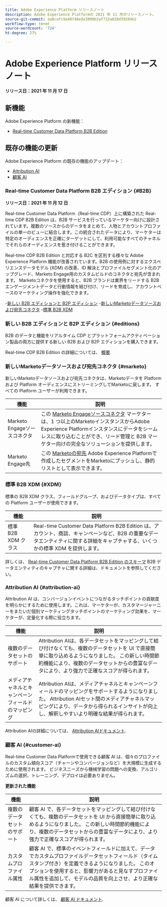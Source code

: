 ```yaml
---
title: Adobe Experience Platform リリースノート
description: Adobe Experience Platformの 2021 年 11 月のリリースノート。
source-git-commit: aa8cafc9a40748eda3098b2af732a828d39204b2
workflow-type: tm+mt
source-wordcount: '724'
ht-degree: 27%

---
```


# Adobe Experience Platform リリースノート

**リリース日：2021 年 11 月 17 日**

## 新機能

Adobe Experience Platform の新機能：

- [Real-time Customer Data Platform B2B Edition](#B2B)

## 既存の機能の更新

Adobe Experience Platform の既存の機能のアップデート：

- [Attribution AI](#attribution-ai)
- [顧客 AI](#customer-ai)

### Real-time Customer Data Platform B2B エディション {#B2B}

**リリース日：2021 年 11 月 12 日**

Real-time Customer Data Platform（Real-time CDP）上に構築された Real-time CDP B2B Edition は、B2B サービスを行っているマーケター向けに設計されています。複数のソースからのデータをまとめて、人物とアカウントプロファイルの単一のビューに結合します。この統合されたデータにより、マーケターは特定のオーディエンスを正確にターゲットにして、利用可能なすべてのチャネルでそれらのオーディエンスを惹き付けることができます。

Real-time CDP B2B Edition と対応する B2C を区別する様々な Adobe Experience Platform 機能が改善されています。B2B の使用例に対するエクスペリエンスデータモデル (XDM) の改善、ID 解決とプロファイルセグメント化のアップグレード、Marketo Engage用のカスタムビルドのコネクタと宛先が含まれます。 Marketoコネクタを使用すると、B2B ブランドは業界をリードする B2B エンゲージメントデータと行動情報を結び付け、リードを育成し、アカウントベースのマーケティング操作を強化できます。

-[新しい B2B エディションと B2P エディション](#editions)
-[新しいMarketoデータソースおよび宛先コネクタ](#marketo)
-[標準 B2B XDM](#XDM)

### 新しい B2B エディションと B2P エディション {#editions}

B2B のデータと機能をリアルタイム CDP とプラットフォームアクティベーション製品の両方に提供する新しい B2B および B2P エディションを購入できます。

Real-time CDP B2B Edition の詳細については、 [概要](../../rtcdp/overview.md).

### 新しいMarketoデータソースおよび宛先コネクタ {#marketo}

新しいMarketoデータソースおよび宛先コネクタは、Marketoデータを Platform および Platform オーディエンスにストリーミングしてMarketoに戻します。 すべての Platform ユーザーが利用できます。

| 機能 | 説明 |
|-----------|--------------|
| Marketo Engageソースコネクタ | この [Marketo Engageソースコネクタ](../../sources/connectors/adobe-applications/marketo/marketo.md) マーケターは、1 つ以上のMarketoインスタンスからAdobe Experience Platformインスタンスにデータをシームレスに取り込むことができ、リード管理と B2B マーケター向けの完全なソリューションを提供します。 |
| Marketo Engage先 | この [Marketoの宛先](../../destinations/catalog/adobe/marketo-engage.md) Adobe Experience Platformで作成したセグメントをMarketoにプッシュし、静的リストとして表示できます。 |

### 標準 B2B XDM {#XDM}

標準の B2B XDM クラス、フィールドグループ、およびデータタイプは、すべての Platform ユーザーが使用できます。

| 機能 | 説明 |
|----------|-------------|
| 標準 B2B XDM クラス | Real-time Customer Data Platform B2B Edition は、アカウント、商談、キャンペーンなど、B2B の重要なデータエンティティに関する詳細をキャプチャする、いくつかの標準 XDM を提供します。 |

詳しくは、 [Real-time Customer Data Platform B2B Edition のスキーマ](../../rtcdp/schemas/b2b.md) B2B データエンティティのキャプチャに関する詳細は、ドキュメントを参照してください。

### Attribution AI {#attribution-ai}

Attribution AI は、コンバージョンイベントにつながるタッチポイントの貢献度を明らかにするために使用します。これは、マーケターが、カスタマージャーニーをまたいだ個別マーケティングタッチポイントのマーケティング効果を、マーケターが、定量化する際に役立ちます。

| 機能 | 説明 |
| ------- | ----------- |
| 複数のデータセットのサポート | Attribution AIは、各データセットをマッピングして結び付けなくても、複数のデータセットを UI で直接簡単に取り込めるようになりました。 この新しい時間節約機能により、複数のデータセットからの豊富なデータにより、より強力で正確なスコアが得られます。 |
| メディアチャネルとキャンペーンフィールドのマッピング | Attribution AIは、メディアチャネルとキャンペーンフィールドのマッピングをサポートするようになりました。 Attribution AIセット間のメディアチャネルマッピングにより、データから得られるインサイトが向上し、解釈しやすいより明確な結果が得られます。 |

Attribution AIの詳細については、 [Attribution AIドキュメント](../../intelligent-services/attribution-ai/overview.md).

### 顧客 AI {#customer-ai}

Real-time Customer Data Platformで使用できる顧客 AI は、個々のプロファイルのカスタム傾向スコア（チャーンやコンバージョンなど）を大規模に生成するために使用されます。 ビジネスニーズから機械学習の問題への変換、アルゴリズムの選択、トレーニング、デプロイは必要ありません。

**更新された機能**

| 機能 | 説明 |
| --- | --- |
| 複数のデータセットのサポート | 顧客 AI で、各データセットをマッピングして結び付けなくても、複数のデータセットを UI から直接簡単に取り込めるようになりました。 この新しい時間節約機能により、複数のデータセットからの豊富なデータにより、より強力で正確なスコアが得られます。 |
| カスタムプロファイル属性 | 顧客 AI で、標準のイベントフィールドに加えて、データでカスタムプロファイルデータセットフィールド（タイムスタンプ付き）を定義できるようになりました。 このオプションを使用すると、影響力があると見なすプロファイル属性を追加して、モデルの品質を向上させ、より正確な結果を提供できます。 |

顧客 AI について詳しくは、 [顧客 AI ドキュメント](../../intelligent-services/customer-ai/overview.md).
